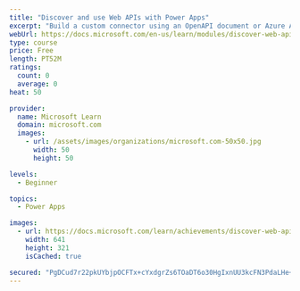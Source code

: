```yaml
---
title: "Discover and use Web APIs with Power Apps"
excerpt: "Build a custom connector using an OpenAPI document or Azure API Management to send data to and receive data from web APIs."
webUrl: https://docs.microsoft.com/en-us/learn/modules/discover-web-apis-power-apps/
type: course
price: Free
length: PT52M
ratings:
  count: 0
  average: 0
heat: 50

provider:
  name: Microsoft Learn
  domain: microsoft.com
  images:
    - url: /assets/images/organizations/microsoft.com-50x50.jpg
      width: 50
      height: 50

levels:
  - Beginner

topics:
  - Power Apps

images:
  - url: https://docs.microsoft.com/learn/achievements/discover-web-apis-power-apps-social.png
    width: 641
    height: 321
    isCached: true

secured: "PgDCud7r22pkUYbjpOCFTx+cYxdgrZs6TOaDT6o30HgIxnUU3kcFN3PdaLHe+H1PgviME6IVDK5JTp5EQygsimnb3x1MYTNVFQhrUxz3UKBgMKtr9S7FOrgrxsSoh7PghNkcl223bjBpOb/UtZJE5BYxf99A/aAjdvi+o80y6bEb7TZRWFL3UHrgl+MxeGmvh6+5NryD4R0NkGVWG82Fpp9kXVjxyTykYIKmF2Br9PVclteqTgfU/PrlFyNa5EIwHADi4eH6sydjyB/Vf7gmZrH6wZ/EwbYkfhiUjoLtYWYyrMpQxSh69847BEH+hiuhtR4rvEw2ExzjoKUCVMZXp9fFHvElRuypaZNf8PG7htD4zJeJq3Tvll/+WTa/yC8zTn8fyWS6iwaRwhIiSLSq9w==;JTNd/7EPvGBBtqA4yWec6A=="
---
```



